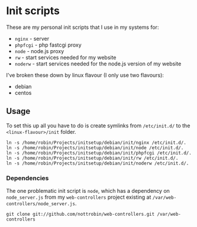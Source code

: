 Init scripts
==

These are my personal init scripts that I use in my systems for:

- `nginx` - server
- `phpfcgi` - php fastcgi proxy
- `node` - node.js proxy
- `rw` - start services needed for my website
- `noderw` - start services needed for the node.js version of my website

I've broken these down by linux flavour (I only use two flavours):

- debian
- centos

Usage
--

To set this up all you have to do is create symlinks from `/etc/init.d/` to the `<linux-flavour>/init` folder.

```
ln -s /home/robin/Projects/initsetup/debian/init/nginx /etc/init.d/.
ln -s /home/robin/Projects/initsetup/debian/init/node /etc/init.d/.
ln -s /home/robin/Projects/initsetup/debian/init/phpfcgi /etc/init.d/.
ln -s /home/robin/Projects/initsetup/debian/init/rw /etc/init.d/.
ln -s /home/robin/Projects/initsetup/debian/init/noderw /etc/init.d/.
```

### Dependencies

The one problematic init script is `node`, which has a dependency on `node_server.js` from my `web-controllers` project existing at `/var/web-controllers/node_server.js`.

```
git clone git://github.com/nottrobin/web-controllers.git /var/web-controllers
```

